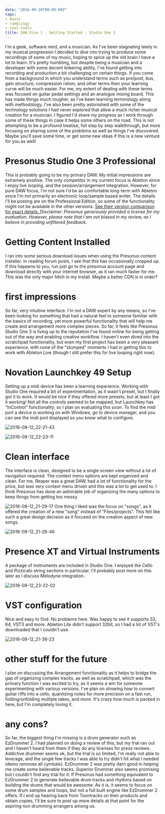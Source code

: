 ```yaml
---
date: "2016-09-20T00:00:00Z"
tags:
- music
- ramblings
- cool-tools
title: DAW Dive 1 - Getting Started - Studio One 3
---
```


I'm a geek, software nerd, and a musician. As I've been stagnating lately in my musical progression I decided to dive into trying to produce some recordings of some of my music, hoping to spice up the old brain.I have a lot to learn. It's pretty humbling, but despite being a musician and a developer with some decent tinkering ability, I've found getting into recording and production a bit challenging on certain things. If you come from a background in which you understand terms such as pre/post, bus, gain structure, compression ration, and other terms then your learning curve will be much easier. For me, my extent of dealing with these terms was focused on guitar pedal settings and an analogue mixing board.
This has made things much tougher, as I've been learning terminology along with methodology.
I've also been pretty astonished with some of the technology solutions I had never explored that allow a much richer musical creation for a musician.
I figured I'd share my progress as I work through some of these things in case it helps some others on the road. This is not attempting to be a profound treatise, full step by step walkthrough, but more focusing on sharing some of the problems as well as things I've discovered. Maybe you'll save some time, or get some new ideas if this is a new venture for you as well!

# Presonus Studio One 3 Professional

This is probably going to be my primary DAW. My initial impressions are extremely positive. The only competitor in my current focus is Ableton since I enjoy live looping, and the session/arrangement integration. However, for pure DAW focus, I'm not sure I'd be as comfortable long-term with Ableton since I'm not primarily an electronic loop/sample based writer.
The details I'll be posting are on the Professional Edition, so some of the functionality might not be available in the other versions. [See their version comparison for exact details. ](http://www.presonus.com/products/studio-one/compare-versions)
Disclaimer: _Presonus generously provided a license for my evaluation. However, please note that I am not biased in my review, as I believe in providing unfiltered feedback._

# Getting Content Installed

I ran into some serious download issues when using the Presonus content installer. In reading forum posts, I see that this has occasionally cropped up. If this happens to you, run just go to the presonus account page and download directly with your internet browser, as it ran much faster for me. This was the only major hitch in my install. Maybe a better CDN is in order?

# first impressions

So far, very intuitive interface. I'm not a DAW expert by any means, so I've been looking for something that had a natural feel to someone familiar with the basics of recording, yet more powerful functionality that will help me create and arrangement more complex pieces. So far, it feels like Presonus Studio One 3 is living up to the reputation I've found online for being getting out of the way and enabling creative workflow. I haven't even dived into the scratchpad functionality, but even my first project has been a very pleasant experience, with none of the "stumped" moments I had in getting this to work with Ableton Live (though I still prefer this for live looping right now).

# Novation Launchkey 49 Setup

Setting up a midi device has been a learning experience. Working with Studio One required a bit of experimentation, as it wasn't preset, but I finally got it to work. It would be nice if they offered more presets, but at least I got it working! Not all the controls seemed to be mapped, but Launchkey has "InControl" functionality, so I plan on evaluating this soon.
To find the midi port a device is working on with Windows, go to device manager, and you can see the midi port displayed so you know what to configure.

![2016-09-12_22-21-43](/assets/img/2016-09-12_22-21-43.png)

![2016-09-12_22-23-11](/assets/img/2016-09-12_22-23-11.png)

# Clean interface

The interface is clean, designed to be a single screen view without a lot of navigation required. The context menu options are kept organized and clean. For me, Reaper was a great DAW, had a lot of functionality for the price, but was very context menu driven and this was a lot to get used to. I think Presonus has done an admirable job of organizing the many options to keep things from getting too messy.

![2016-09-12_21-29-17](/assets/img/2016-09-12_21-29-17.png)
One thing I liked was the focus on "songs", as it offered the creation of a new "song" instead of "Files/projects". This felt like such a great design decision as it focused on the creation aspect of new songs.

![2016-09-12_21-26-46](/assets/img/2016-09-12_21-26-46.png)

# Presence XT and Virtual Instruments

A package of instruments are included in Studio One. I enjoyed the Cello and Pizzicato string sections in particular. I'll probably post more on this later as I discuss Melodyne integration.

![2016-09-12_23-22-02](/assets/img/2016-09-12_23-22-02.png)

# VST configuration

Nice and easy to find. No problems here. Was happy to see it supports 32, 64, VST3 and more. Ableton Lite didn't support 32bit, so I had a lot of VST's downloaded that I couldn't use.

![2016-09-12_21-36-23](/assets/img/2016-09-12_21-36-23.png)

# other stuff for the future

I plan on discussing the Arrangement functionality as it helps to bridge the gap of organizing complex tracks, as well as scratchpad, which was the primary function I was excited to try, as it seems a win for someone experimenting with various versions.
I've plan on showing how to convert guitar riffs into a cello, quantizing notes for more precision on a fast run, folding/unfolding multiple takes, and more. It's crazy how much is packed in here, but I'm completely loving it.

# any cons?

So far, the biggest thing I'm missing is a drum generator such as EzDrummer
2. I had planned on doing a review of this, but my trial ran out and I haven't heard from them if they do any licenses for press reviews. Addictive drummer seems ok, but the trial is so limited, I'm really not able to leverage, and the single few tracks I was able to try didn't hit what I needed (demo removes all cymbals). EzDrummer 2 was pretty darn good in helping me create some believable tracks. Superior Drummer also seems promising but I couldn't find any trial for it.
If Presonus had something equivalent to EzDrummer 2 to generate believable drum tracks and rhythms based on building the drums that would be awesome. As it is, it seems to focus on some drum samples and loops, but not a full built engine like EzDrummer 2 offers. If I end up hearing back from Toontracks on their products and obtain copies, I'll be sure to post up more details at that point for the aspiring non drumming arrangers among us.

